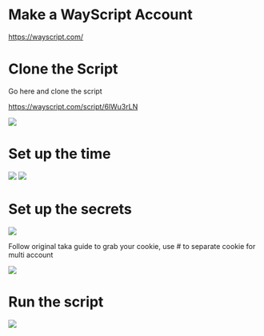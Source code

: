 # Make a WayScript Account

https://wayscript.com/

# Clone the Script

Go here and clone the script

https://wayscript.com/script/6lWu3rLN

![](https://i.imgur.com/Sk2tFQK.png)

# Set up the time
![](https://i.imgur.com/1opHU82.png)
![](https://i.imgur.com/L8b7dQF.png)

# Set up the secrets
![](https://i.imgur.com/oiL97tP.png)

Follow original taka guide to grab your cookie, use # to separate cookie for multi account

![](https://i.imgur.com/4zXcZAU.png)

# Run the script

![](https://i.imgur.com/40GtLZi.png)
